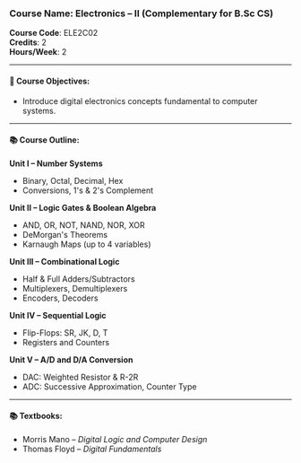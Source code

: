 ### Course Name: Electronics – II (Complementary for B.Sc CS)  
**Course Code**: ELE2C02  
**Credits**: 2  
**Hours/Week**: 2  

---

#### 📘 Course Objectives:
- Introduce digital electronics concepts fundamental to computer systems.

---

#### 📚 Course Outline:

**Unit I – Number Systems**  
- Binary, Octal, Decimal, Hex  
- Conversions, 1's & 2's Complement  

**Unit II – Logic Gates & Boolean Algebra**  
- AND, OR, NOT, NAND, NOR, XOR  
- DeMorgan's Theorems  
- Karnaugh Maps (up to 4 variables)  

**Unit III – Combinational Logic**  
- Half & Full Adders/Subtractors  
- Multiplexers, Demultiplexers  
- Encoders, Decoders  

**Unit IV – Sequential Logic**  
- Flip-Flops: SR, JK, D, T  
- Registers and Counters  

**Unit V – A/D and D/A Conversion**  
- DAC: Weighted Resistor & R-2R  
- ADC: Successive Approximation, Counter Type  

---

#### 📚 Textbooks:
- Morris Mano – *Digital Logic and Computer Design*  
- Thomas Floyd – *Digital Fundamentals*
